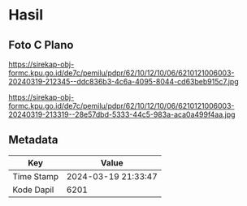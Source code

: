 # Hasil

## Foto C Plano

https://sirekap-obj-formc.kpu.go.id/de7c/pemilu/pdpr/62/10/12/10/06/6210121006003-20240319-212345--ddc836b3-4c6a-4095-8044-cd63beb915c7.jpg

https://sirekap-obj-formc.kpu.go.id/de7c/pemilu/pdpr/62/10/12/10/06/6210121006003-20240319-213319--28e57dbd-5333-44c5-983a-aca0a499f4aa.jpg


## Metadata

| Key        | Value               |
| ---------- | ------------------- |
| Time Stamp | 2024-03-19 21:33:47 |
| Kode Dapil | 6201                |



